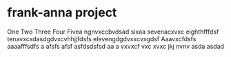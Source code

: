# frank-anna project
One
Two
Three
Four
Fivea ngnvxccbvdsad
sixaa
sevenacxvxc
eighthfffdsf
tenavxcxdasdgdvxcvhhjjfdsfs
elevengdgdvxxcvxgdsf
Aaavxcfdsfs
aaaafffsdfs
a
afsfs
afsf
asfdsdsfsd
aa
a
vxvxcf
vxc
xvxc
jkj
nvnv
asda
asdad

